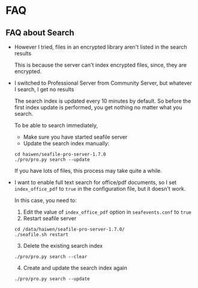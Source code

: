 # FAQ
## <a id="wiki-search-faq"></a>FAQ about Search ##

- However I tried, files in an encrypted library aren't listed in the search results 

  This is because the server can't index encrypted files, since, they are encrypted.

- I switched to Professional Server from Community Server, but whatever I search, I get no results

  The search index is updated every 10 minutes by default. So before the first index update is performed, you get nothing no matter what you search.

  To be able to search immediately,

  - Make sure you have started seafile server
  - Update the search index manually:
  ```
  cd haiwen/seafile-pro-server-1.7.0
  ./pro/pro.py search --update
  ```

  If you have lots of files, this process may take quite a while.

- I want to enable full text search for office/pdf documents, so I set `index_office_pdf` to `true` in the configuration file, but it doesn't work.

  In this case, you need to:
  1. Edit the value of `index_office_pdf` option in `seafevents.conf` to `true`
  2. Restart seafile server
  ```
  cd /data/haiwen/seafile-pro-server-1.7.0/
  ./seafile.sh restart
  ```
  3. Delete the existing search index
  ```
  ./pro/pro.py search --clear
  ```
  4. Create and update the search index again
  ```
  ./pro/pro.py search --update
  ```

